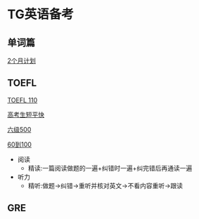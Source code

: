 # TG英语备考
## 单词篇
[2个月计划](https://zhuanlan.zhihu.com/p/38191414)

## TOEFL
[TOEFL 110](https://zhuanlan.zhihu.com/p/29026198?utm_source=qq&utm_medium=social&utm_oi=736283920542203904)

[高考生短平快](https://www.1point3acres.com/bbs/thread-576890-1-1.html)

[六级500](https://www.cc98.org/topic/5221614/1#1)

[60到100](https://www.cc98.org/topic/5181699)

- 阅读
    - 精读:一篇阅读做题的一遍+纠错时一遍+纠完错后再通读一遍
- 听力
    - 精听:做题→纠错→重听并核对英文→不看内容重听→跟读
    
## GRE
